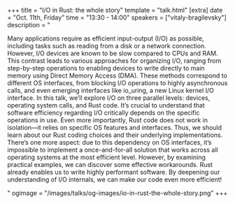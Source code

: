 +++
title = "I/O in Rust: the whole story"
template = "talk.html"
[extra]
  date = "Oct. 11th, Friday"
  time = "13:30 - 14:00"
  speakers = ["vitaly-bragilevsky"]
  description = "<p>Many applications require as efficient input-output (I/O) as possible, including tasks such as reading from a disk or a network connection. However, I/O devices are known to be slow compared to CPUs and RAM. This contrast leads to various approaches for organizing I/O, ranging from step-by-step operations to enabling devices to write directly to main memory using Direct Memory Access (DMA). These methods correspond to different OS interfaces, from blocking I/O operations to highly asynchronous calls, and even emerging interfaces like io_uring, a new Linux kernel I/O interface. In this talk, we’ll explore I/O on three parallel levels: devices, operating system calls, and Rust code. It’s crucial to understand that software efficiency regarding I/O critically depends on the specific operations in use. Even more importantly, Rust code does not work in isolation—it relies on specific OS features and interfaces. Thus, we should learn about our Rust coding choices and their underlying implementations. There’s one more aspect: due to this dependency on OS interfaces, it’s impossible to implement a once-and-for-all solution that works across all operating systems at the most efficient level. However, by examining practical examples, we can discover some effective workarounds. Rust already enables us to write highly performant software. By deepening our understanding of I/O internals, we can make our code even more efficient!</p>"
  ogimage = "/images/talks/og-images/io-in-rust-the-whole-story.png"
+++
